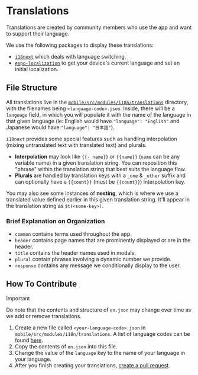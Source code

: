 # Translations

Translations are created by community members who use the app and want to support their language.

We use the following packages to display these translations:

- [`i18next`](https://www.i18next.com/) which deals with language switching.
- [`expo-localization`](https://docs.expo.dev/versions/latest/sdk/localization/) to get your device's current language and set an initial localization.

## File Structure

All translations live in the [`mobile/src/modules/i18n/translations`](https://github.com/MissingCore/Music/tree/dev/mobile/src/modules/i18n/translations) directory, with the filenames being `<language-code>.json`. Inside, there will be a `language` field, in which you will populate it with the name of the language in that given language (ie: English would have `"language": "English"` and Japanese would have `"language": "日本語"`).

`i18next` provides some special features such as handling interpolation (mixing untranslated text with translated text) and plurals.

- **Interpolation** may look like `{{- name}}` or `{{name}}` (`name` can be any variable name) in a given translation string. You can reposition this "phrase" within the translation string that best suits the language flow.
- **Plurals** are handled by translation keys with a `_one` & `_other` suffix and can optionally have a `{{count}}` (must be `{{count}}`) interpolation key.

You may also see some instances of **nesting**, which is where we use a translated value defined earlier in this given translation string. It'll appear in the translation string as `$t(<some-key>)`.

### Brief Explanation on Organization

- `common` contains terms used throughout the app.
- `header` contains page names that are prominently displayed or are in the header.
- `title` contains the header names used in modals.
- `plural` contain phrases involving a dynamic number we provide.
- `response` contains any message we conditionally display to the user.

## How To Contribute

> [!IMPORTANT]  
> Do note that the contents and structure of `en.json` may change over time as we add or remove translations.

1. Create a new file called `<your-language-code>.json` in `mobile/src/modules/i18n/translations`. A list of language codes can be found [here](https://en.wikipedia.org/wiki/List_of_ISO_639_language_codes).
2. Copy the contents of `en.json` into this file.
3. Change the value of the `language` key to the name of your language in your language.
4. After you finish creating your translations, [create a pull request](https://github.com/MissingCore/Music/pulls).
